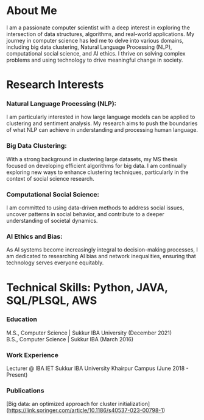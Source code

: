 # About Me
I am a passionate computer scientist with a deep interest in exploring the intersection of data structures, algorithms, and real-world applications. My journey in computer science has led me to delve into various domains, including big data clustering, Natural Language Processing (NLP), computational social science, and AI ethics. I thrive on solving complex problems and using technology to drive meaningful change in society.

# Research Interests
### Natural Language Processing (NLP):
I am particularly interested in how large language models can be applied to clustering and sentiment analysis. My research aims to push the boundaries of what NLP can achieve in understanding and processing human language.
<br>
### Big Data Clustering: 
With a strong background in clustering large datasets, my MS thesis focused on developing efficient algorithms for big data. I am continually exploring new ways to enhance clustering techniques, particularly in the context of social science research.
<br>
###  Computational Social Science: 
I am committed to using data-driven methods to address social issues, uncover patterns in social behavior, and contribute to a deeper understanding of societal dynamics.
<br>
###  AI Ethics and Bias: 
As AI systems become increasingly integral to decision-making processes, I am dedicated to researching AI bias and network inequalities, ensuring that technology serves everyone equitably.


# Technical Skills: Python, JAVA, SQL/PLSQL, AWS 

### Education

M.S., Computer Science | Sukkur IBA University (December 2021)
<br>
B.S., Computer Science | Sukkur IBA (March 2016)
### Work Experience

Lecturer @ IBA IET Sukkur IBA University Khairpur Campus (June 2018 - Present)

### Publications
[Big data: an optimized approach for cluster initialization] (https://link.springer.com/article/10.1186/s40537-023-00798-1)
